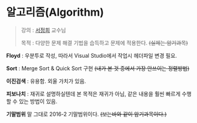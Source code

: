 알고리즘(Algorithm)
===================

> 강의 : [서정희](http://blog.tu.ac.kr/jhseo) 교수님
>
> 목적 : 다양한 문제 해결 기법을 습득하고 문제에 적용한다. ~~(실제는 암기과목)~~

**Floyd** : 우분투로 작성, 따라서 Visual Studio에서 작업시 헤더파일 변경 필요.

**Sort** : Merge Sort & Quick Sort 구현 ~~(내가 본 것 중에서 가장 안쓰이는 정렬방법)~~

**이진검색** : 유용함. 외울 가치가 있음.

**피보나치** : 재귀로 설명하실텐데 본 목적은 재귀가 아님, 같은 내용을 훨씬 빠르게 수행할 수 있는 방법이 있음.

**기말범위** 말 그대로 2016-2 기말범위이다. ~~(보는바와 같이 암기과목이다.)~~
